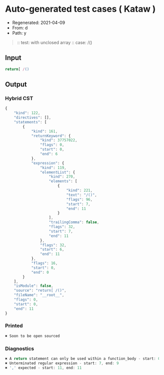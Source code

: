 # Auto-generated test cases ( Kataw )
- Regenerated: 2021-04-09
- From: d
- Path: y
> :: test: with unclosed array
> :: case: /()
## Input

`````js
return[ /()
`````

## Output

### Hybrid CST

```javascript
{
    "kind": 122,
    "directives": [],
    "statements": [
        {
            "kind": 161,
            "returnKeyword": {
                "kind": 37757022,
                "flags": 0,
                "start": 0,
                "end": 6
            },
            "expression": {
                "kind": 119,
                "elementList": {
                    "kind": 270,
                    "elements": [
                        {
                            "kind": 221,
                            "text": "/()",
                            "flags": 96,
                            "start": 7,
                            "end": 11
                        }
                    ],
                    "trailingComma": false,
                    "flags": 32,
                    "start": 7,
                    "end": 11
                },
                "flags": 32,
                "start": 6,
                "end": 11
            },
            "flags": 16,
            "start": 0,
            "end": 0
        }
    ],
    "isModule": false,
    "source": "return[ /()",
    "fileName": "__root__",
    "flags": 0,
    "start": 0,
    "end": 11
}
```

### Printed

```javascript
✖ Soon to be open sourced
```

### Diagnostics

```javascript
✖ A return statement can only be used within a function_body - start: 0, end: 6
✖ Unterminated regular expression - start: 7, end: 9
✖ ',' expected - start: 11, end: 11

```

